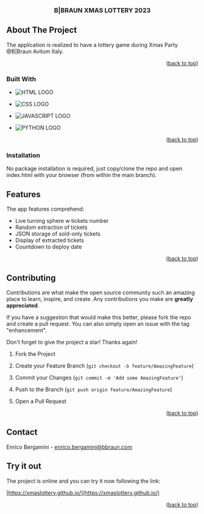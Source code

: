 

<a  name="readme-top" id="readme-top"></a>

  
  
  


  

<h3  align="center">B|BRAUN XMAS LOTTERY 2023</h3>

  
  
  

<!-- ABOUT THE PROJECT -->

## About The Project

  



  

The application is realized to have a lottery game during Xmas Party @B|Braun Avitum Italy.


  



  

<p  align="right">(<a  href="#readme-top">back to top</a>)</p>

  
  
  

### Built With

  

  


* ![HTML LOGO](https://img.shields.io/badge/HTML5-E34F26?style=for-the-badge&logo=HTML5&logoColor=FFF)

* ![CSS LOGO](https://img.shields.io/badge/CSS3-1572B6?style=for-the-badge&logo=CSS3)
<!-- * ![BOOTSTRAP LOGO](https://img.shields.io/badge/BOOTSTRAP-7952B3?style=for-the-badge&logo=Bootstrap&logoColor=FFF) -->
<!-- * ![SASS LOGO](https://img.shields.io/badge/SASS-CC6699?style=for-the-badge&logo=SASS&logoColor=FFF) -->

<!-- * ![WEBPACK LOGO](https://img.shields.io/badge/WEB-PACK-8DD6F9?style=for-the-badge&logo=Webpack) -->
<!-- * ![PHP LOGO](https://img.shields.io/badge/PHP-777BB4?style=for-the-badge&logo=PHP&logoColor=FFF) -->
<!-- * ![LARAVEL LOGO](https://img.shields.io/badge/LARAVEL-FF2D20?style=for-the-badge&logo=Laravel&logoColor=FFF) -->
* ![JAVASCRIPT LOGO](https://img.shields.io/badge/Java-Script-F7DF1E?style=for-the-badge&logo=Javascript)
<!-- * ![NODE.JS LOGO](https://img.shields.io/badge/Node-JS-339933?style=for-the-badge&logo=Node.js) -->
* ![PYTHON LOGO](https://img.shields.io/badge/Python-3776AB?style=for-the-badge&logo=Python&logoColor=FFF)









  

<p  align="right">(<a  href="#readme-top">back to top</a>)</p>

  
  
  



  


  

### Installation

  

No package installation is required, just copy/clone the repo and open index.html with your browser (from within the main branch).


  
  

<!-- USAGE EXAMPLES -->

## Features



The app features comprehend: 

 - Live turning sphere w tickets number
 - Random extraction of tickets
 - JSON storage of sold-only tickets
 - Display of extracted tickets
 - Countdown to deploy date
 

  



  
  
  



  

<p  align="right">(<a  href="#readme-top">back to top</a>)</p>

  
  
  

<!-- CONTRIBUTING -->

## Contributing

  

Contributions are what make the open source community such an amazing place to learn, inspire, and create. Any contributions you make are **greatly appreciated**.

  

If you have a suggestion that would make this better, please fork the repo and create a pull request. You can also simply open an issue with the tag "enhancement".

Don't forget to give the project a star! Thanks again!

  

1. Fork the Project

2. Create your Feature Branch (`git checkout -b feature/AmazingFeature`)

3. Commit your Changes (`git commit -m 'Add some AmazingFeature'`)

4. Push to the Branch (`git push origin feature/AmazingFeature`)

5. Open a Pull Request

  

<p  align="right">(<a  href="#readme-top">back to top</a>)</p>

  
  
  



  
  
  

<!-- CONTACT -->

## Contact

  

Enrico Bergamini -  enrico.bergamini@bbraun.com



  



  ## Try it out

  
The project is online and you can try it now following the link:
 

 [https://xmaslottery.github.io/](https://xmaslottery.github.io/)

<p  align="right">(<a  href="#readme-top">back to top</a>)</p>

  
  
  


<!-- MARKDOWN LINKS & IMAGES -->

<!-- https://www.markdownguide.org/basic-syntax/#reference-style-links -->

[contributors-shield]: https://img.shields.io/github/contributors/othneildrew/Best-README-Template.svg?style=for-the-badge

[contributors-url]: https://github.com/othneildrew/Best-README-Template/graphs/contributors

[forks-shield]: https://img.shields.io/github/forks/othneildrew/Best-README-Template.svg?style=for-the-badge

[forks-url]: https://github.com/othneildrew/Best-README-Template/network/members

[stars-shield]: https://img.shields.io/github/stars/othneildrew/Best-README-Template.svg?style=for-the-badge

[stars-url]: https://github.com/othneildrew/Best-README-Template/stargazers

[issues-shield]: https://img.shields.io/github/issues/othneildrew/Best-README-Template.svg?style=for-the-badge
[HTML-url]: https://img.shields.io/badge/HTML5-E34F26?style=for-the-badge&logo=html5&logoColor=whit
[issues-url]: https://github.com/othneildrew/Best-README-Template/issues

[license-shield]: https://img.shields.io/github/license/othneildrew/Best-README-Template.svg?style=for-the-badge

[license-url]: https://github.com/othneildrew/Best-README-Template/blob/master/LICENSE.txt

[linkedin-shield]: https://img.shields.io/badge/-LinkedIn-black.svg?style=for-the-badge&logo=linkedin&colorB=555

[linkedin-url]: https://linkedin.com/in/enrico-bergamini

[product-screenshot]: images/screenshot.png

[Next.js]: https://img.shields.io/badge/next.js-000000?style=for-the-badge&logo=nextdotjs&logoColor=white

[Next-url]: https://nextjs.org/

[React.js]: https://img.shields.io/badge/React-20232A?style=for-the-badge&logo=react&logoColor=61DAFB

[React-url]: https://reactjs.org/

[Vue.js]: https://img.shields.io/badge/Vue.js-35495E?style=for-the-badge&logo=vuedotjs&logoColor=4FC08D

[Vue-url]: https://vuejs.org/

[Angular.io]: https://img.shields.io/badge/Angular-DD0031?style=for-the-badge&logo=angular&logoColor=white

[Angular-url]: https://angular.io/

[Svelte.dev]: https://img.shields.io/badge/Svelte-4A4A55?style=for-the-badge&logo=svelte&logoColor=FF3E00

[Svelte-url]: https://svelte.dev/

[Laravel.com]: https://img.shields.io/badge/Laravel-FF2D20?style=for-the-badge&logo=laravel&logoColor=white

[Laravel-url]: https://laravel.com

[Bootstrap.com]: https://img.shields.io/badge/Bootstrap-563D7C?style=for-the-badge&logo=bootstrap&logoColor=white

[Bootstrap-url]: https://getbootstrap.com

[JQuery.com]: https://img.shields.io/badge/jQuery-0769AD?style=for-the-badge&logo=jquery&logoColor=white

[JQuery-url]: https://jquery.com
[CSS-url]: https://img.shields.io/badge/CSS3-1572B6?style=for-the-badge&logo=css3&logoColor=whit
[JAVASCRIPT-url]: https://img.shields.io/badge/JavaScript-F7DF1E?style=for-the-badge&logo=javascript&logoColor=black
